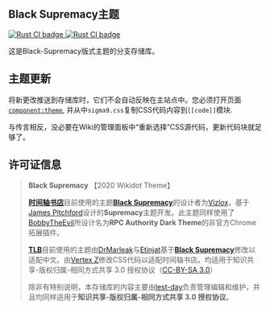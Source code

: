 ## Black Supremacy主题
<p>

<a href="https://github.com/TimeLine-Bookstore/Black-Supremacy/actions?query=workflow%3A%22Stylelint%22">
<img src="https://github.com/TimeLine-Bookstore/Black-Supremacy/workflows/Stylelint/badge.svg" alt="Rust CI badge">
</a>
 
<a href="https://github.com/TimeLine-Bookstore/Black-Supremacy/blob/master/LICENSE.md">
<img src="https://img.shields.io/badge/license-CC%20BY--SA-blue" alt="Rust CI badge">
</a>

</p>
  
这是Black-Supremacy版式主题的分支存储库。


## 主题更新

将新更改推送到存储库时，它们不会自动反映在主站点中。您必须打开页面[`component:theme`](https://timeline-bookstore.wikidot.com/component:theme), 并从中`sigma9.css`复制CSS代码内容到`[[code]]`模块.

与传言相反，没必要在Wiki的管理面板中“重新选择”CSS源代码，更新代码块就足够了。


## 许可证信息
> **Black Supremacy** 【2020 Wikidot Theme】
>
> [**时间轴书店**](https://timeline-bookstore.wikidot.com)目前使用的主题[**Black Supremacy**](https://timeline-bookstore.wikidot.com/component:theme)的设计者为[Vizlox](http://www.wikidot.com/user:info/vizlox)，基于[James Pitchford](http://www.wikidot.com/user:info/james-pitchford)设计的**Supremacy**主题开发。此主题同样使用了[BobbyTheEvil](http://www.wikidot.com/user:info/bobbytheevil)所设计名为**RPC Authority Dark Theme**的非官方Chrome拓展插件。
> 
> [**TLB**](https://timeline-bookstore.wikidot.com)目前使用的主题由[DrMarleak](http://www.wikidot.com/user:info/DrMarleak)与[Etinjat](http://www.wikidot.com/user:info/etinjat)基于[**Black Supremacy**](https://timeline-bookstore.wikidot.com/component:theme)修改以适配中文。由[Vertex Z](https://www.wikidot.com/user:info/vertex-z)修改CSS代码以适配时间轴书店。均适用于知识共享-版权归属-相同方式共享 3.0 授权协议（[CC-BY-SA 3.0](https://creativecommons.org/licenses/by-sa/3.0/)）
> 
> 除非有特别说明，本存储库的内容主要由[lest-day](https://www.wikidot.com/user:info/lest-day)负责管理编辑和维护，并且均同样适用于**知识共享-版权归属-相同方式共享 3.0 授权协议**。
